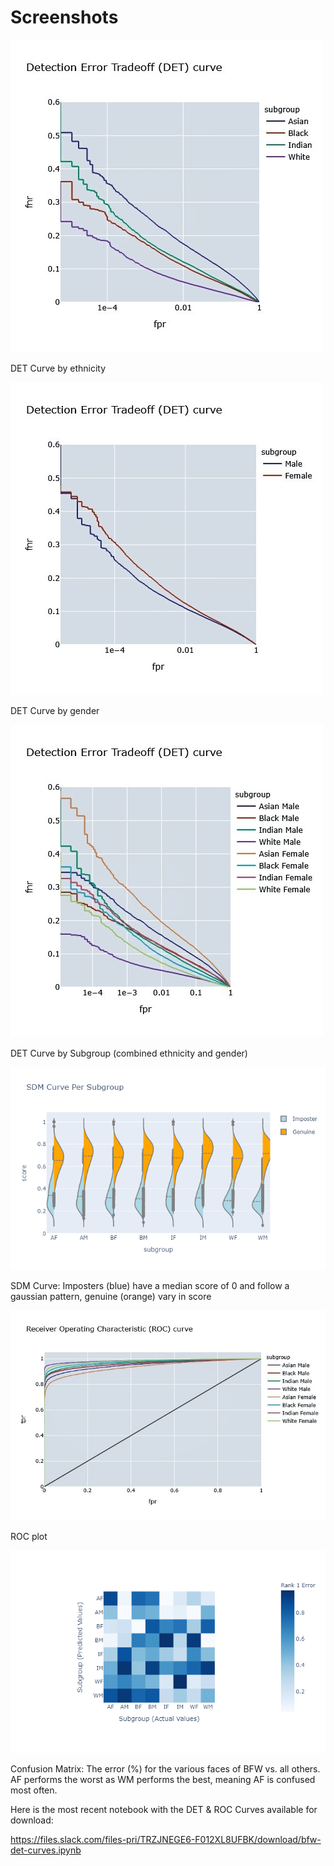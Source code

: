 # Screenshots

![](Images/DET1.jpg)

DET Curve by ethnicity

![](Images/DET2.jpg)

DET Curve by gender

![](Images/DET3.jpg)

DET Curve by Subgroup (combined ethnicity and gender)

![](Images/SDMCurve.png)

SDM Curve: Imposters (blue) have a median score of 0 and follow a gaussian pattern, genuine (orange) vary in score

![](Images/ROC2.jpg)

ROC plot

![](Images/ConfusionMatrix.png)

Confusion Matrix: The error (%) for the various faces of BFW vs. all others. AF performs the worst as WM performs the best, meaning AF is confused most often. 


Here is the most recent notebook with the DET & ROC Curves available for download:

https://files.slack.com/files-pri/TRZJNEGE6-F012XL8UFBK/download/bfw-det-curves.ipynb
